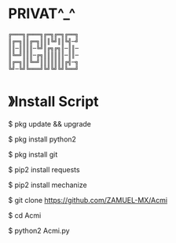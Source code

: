 # PRIVAT^_^


    ╔═══╗╔═══╗╔═╗╔═╗╔══╗
    ║╔═╗║║╔═╗║║║╚╝║║╚╣─╝
    ║║─║║║║─╚╝║╔╗╔╗║─║║─
    ║╚═╝║║║─╔╗║║║║║║─║║─
    ║╔═╗║║╚═╝║║║║║║║╔╣─╗
    ╚╝─╚╝╚═══╝╚╝╚╝╚╝╚══╝

#  》Install Script

$ pkg update && upgrade

$ pkg install python2

$ pkg install git

$ pip2 install requests

$ pip2 install mechanize

$ git clone https://github.com/ZAMUEL-MX/Acmi

$ cd Acmi

$ python2 Acmi.py
